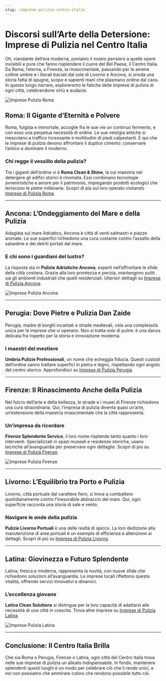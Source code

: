 ```yaml
---
slug: /imprese-pulizia-centro-italia
---
```

# Discorsi sull’Arte della Detersione: Imprese di Pulizia nel Centro Italia

Oh, viandante dell’era moderna, poniamo il nostro pensiero a quelle opere invisibili e pure che fanno risplendere il cuore del Bel Paese, il Centro Italia. Da Roma, l’eterna, a Firenze, la rinascimentale, passando per le amene colline umbre e i litorali baciati dal sole di Livorno e Ancona, si snoda una storia fatta di spugne, scope e sapienti mani che plasmano ordine dal caos. In questo lungo narrare, esploreremo le fatiche delle imprese di pulizia di ogni città, celebrandone virtù e audacie.

![Imprese Pulizia Roma](/guide-img/output/49.jpg)

## Roma: Il Gigante d’Eternità e Polvere

Roma, fulgida e immortale, accoglie fra le sue vie un continuo fermento, e con esso una perpetua necessità di ordine. Le sue vestigia antiche si mescolano a traffico incessante e moltitudini di piedi calpestanti. È qui che le imprese di pulizia devono affrontare il duplice cimento: conservare l’antico e dominare il moderno.

### Chi regge il vessillo della pulizia?
Tra i giganti dell’ordine vi è **Roma Clean & Shine**, la cui maestria nel detergere gli edifici storici è rinomata. Essi combinano tecnologie avveniristiche e amore per il patrimonio, impiegando prodotti ecologici che leniscono le pietre millenarie. Scopri di più sul loro operato visitando [Imprese di Pulizia Roma](https://www.impresaitalia.info/747/1/imprese-pulizia/roma.aspx).

---

## Ancona: L’Ondeggiamento del Mare e della Pulizia

Adagiata sul mare Adriatico, Ancona è città di venti salmastri e piazze animate. Le sue superfici richiedono una cura costante contro l’assalto della salsedine e dei detriti portati dal mare.

### E chi sono i guardiani del lustro?
La risposta sta in **Pulizie Adriatiche Ancona**, esperti nell’affrontare le sfide della città costiera. Grazie alla loro prontezza e perizia, mantengono puliti sia gli ambienti industriali che quelli residenziali. Ulteriori dettagli su [Imprese di Pulizia Ancona](https://www.impresaitalia.info/747/1/imprese-pulizia/ancona.aspx).

![Imprese Pulizia Ancona](/guide-img/output/50.jpg)

---

## Perugia: Dove Pietre e Pulizia Dan Zaide

Perugia, madre di borghi incantati e strade medievali, cela una complessità unica per le imprese che vi operano. Non si tratta solo di pulire: è una danza delicata fra rispetto per la storia e innovazione moderna.

### I maestri del mestiere
**Umbria Pulizie Professionali**, un nome che echeggia fiducia. Questi custodi dell’ordine sanno trattare superfici in pietra e legno, rispettando ogni angolo del centro storico. Approfondisci su [Imprese di Pulizia Perugia](https://www.impresaitalia.info/747/1/imprese-pulizia/perugia.aspx).

---

## Firenze: Il Rinascimento Anche della Pulizia

Nel fulcro dell’arte e della bellezza, le strade e i musei di Firenze richiedono una cura straordinaria. Qui, l’impresa di pulizia diventa quasi un’arte, un’estensione della maestria rinascimentale che la città rappresenta.

### Un’impresa da ricordare
**Firenze Splendente Service**, il loro nome risplende tanto quanto i loro interventi. Specializzati in spazi museali e residenze storiche, usano tecniche all’avanguardia per preservare ogni dettaglio. Scopri di più su [Imprese di Pulizia Firenze](https://www.impresaitalia.info/747/1/imprese-pulizia/firenze.aspx).

![Imprese Pulizia Firenze](/guide-img/output/51.jpg)

---

## Livorno: L’Equilibrio tra Porto e Pulizia

Livorno, città portuale dal carattere fiero, si trova a combattere quotidianamente contro l’inesorabile abbraccio del mare. Qui, ogni superficie racconta una storia di sale e vento.

### Navigare le onde della pulizia
**Pulizie Livorno Portuali** è una delle realtà di spicco. La loro dedizione alla manutenzione di aree portuali è un esempio di efficienza e attenzione ai dettagli. Scopri di più su [Imprese di Pulizia Livorno](https://www.impresaitalia.info/747/1/imprese-pulizia/livorno.aspx).

---

## Latina: Giovinezza e Futuro Splendente

Latina, fresca e moderna, rappresenta la novità, con nuove sfide che richiedono soluzioni all’avanguardia. Le imprese locali riflettono questa vitalità, offrendo servizi innovativi e dinamici.

### L’eccellenza giovane
**Latina Clean Solutions** si distingue per la loro capacità di adattarsi alle necessità di una città in crescita. Trova altre imprese su [Imprese di Pulizia Latina](https://www.impresaitalia.info/747/1/imprese-pulizia/latina.aspx).

![Imprese Pulizia Latina](/guide-img/output/52.jpg)

---

## Conclusione: Il Centro Italia Brilla

Che sia Roma o Perugia, Firenze o Latina, ogni città del Centro Italia trova nelle sue imprese di pulizia un alleato indispensabile. In fondo, mantenere splendenti questi luoghi è un modo per celebrare ciò che li rende unici, e noi non possiamo che ammirare coloro che rendono possibile tutto ciò.
